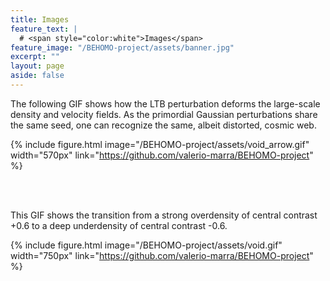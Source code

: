 ```yaml
---
title: Images
feature_text: |
  # <span style="color:white">Images</span>
feature_image: "/BEHOMO-project/assets/banner.jpg"
excerpt: ""
layout: page
aside: false
---
```


The following GIF shows how the LTB perturbation deforms the large-scale density and velocity fields. As the primordial Gaussian perturbations share the same seed, one can recognize the same, albeit distorted, cosmic web.

{% include figure.html image="/BEHOMO-project/assets/void_arrow.gif" width="570px" link="https://github.com/valerio-marra/BEHOMO-project" %}

<br/><br/>

This GIF shows the transition from a strong overdensity of central contrast +0.6 to a deep underdensity of central contrast -0.6.

{% include figure.html image="/BEHOMO-project/assets/void.gif" width="750px" link="https://github.com/valerio-marra/BEHOMO-project" %}